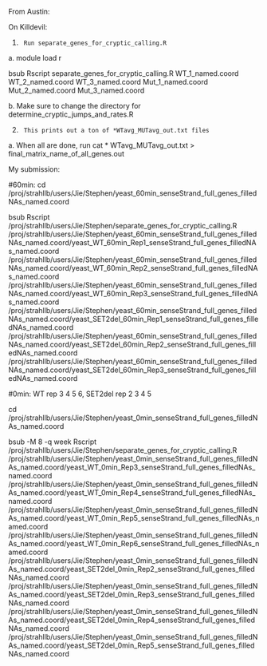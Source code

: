 From Austin:

On Killdevil:
1)      Run separate_genes_for_cryptic_calling.R

a.       module load r

  bsub Rscript separate_genes_for_cryptic_calling.R WT_1_named.coord WT_2_named.coord WT_3_named.coord Mut_1_named.coord Mut_2_named.coord Mut_3_named.coord

b.       Make sure to change the directory for determine_cryptic_jumps_and_rates.R

2)      This prints out a ton of *WTavg_MUTavg_out.txt files

a.       When all are done, run cat * WTavg_MUTavg_out.txt > final_matrix_name_of_all_genes.out

My submission:

#60min:
cd /proj/strahllb/users/Jie/Stephen/yeast_60min_senseStrand_full_genes_filledNAs_named.coord

bsub Rscript /proj/strahllb/users/Jie/Stephen/separate_genes_for_cryptic_calling.R /proj/strahllb/users/Jie/Stephen/yeast_60min_senseStrand_full_genes_filledNAs_named.coord/yeast_WT_60min_Rep1_senseStrand_full_genes_filledNAs_named.coord /proj/strahllb/users/Jie/Stephen/yeast_60min_senseStrand_full_genes_filledNAs_named.coord/yeast_WT_60min_Rep2_senseStrand_full_genes_filledNAs_named.coord /proj/strahllb/users/Jie/Stephen/yeast_60min_senseStrand_full_genes_filledNAs_named.coord/yeast_WT_60min_Rep3_senseStrand_full_genes_filledNAs_named.coord /proj/strahllb/users/Jie/Stephen/yeast_60min_senseStrand_full_genes_filledNAs_named.coord/yeast_SET2del_60min_Rep1_senseStrand_full_genes_filledNAs_named.coord /proj/strahllb/users/Jie/Stephen/yeast_60min_senseStrand_full_genes_filledNAs_named.coord/yeast_SET2del_60min_Rep2_senseStrand_full_genes_filledNAs_named.coord /proj/strahllb/users/Jie/Stephen/yeast_60min_senseStrand_full_genes_filledNAs_named.coord/yeast_SET2del_60min_Rep3_senseStrand_full_genes_filledNAs_named.coord


#0min: WT rep 3 4 5 6, SET2del rep 2 3 4 5

cd /proj/strahllb/users/Jie/Stephen/yeast_0min_senseStrand_full_genes_filledNAs_named.coord

bsub -M 8 -q week Rscript /proj/strahllb/users/Jie/Stephen/separate_genes_for_cryptic_calling.R  /proj/strahllb/users/Jie/Stephen/yeast_0min_senseStrand_full_genes_filledNAs_named.coord/yeast_WT_0min_Rep3_senseStrand_full_genes_filledNAs_named.coord  /proj/strahllb/users/Jie/Stephen/yeast_0min_senseStrand_full_genes_filledNAs_named.coord/yeast_WT_0min_Rep4_senseStrand_full_genes_filledNAs_named.coord  /proj/strahllb/users/Jie/Stephen/yeast_0min_senseStrand_full_genes_filledNAs_named.coord/yeast_WT_0min_Rep5_senseStrand_full_genes_filledNAs_named.coord  /proj/strahllb/users/Jie/Stephen/yeast_0min_senseStrand_full_genes_filledNAs_named.coord/yeast_WT_0min_Rep6_senseStrand_full_genes_filledNAs_named.coord  /proj/strahllb/users/Jie/Stephen/yeast_0min_senseStrand_full_genes_filledNAs_named.coord/yeast_SET2del_0min_Rep2_senseStrand_full_genes_filledNAs_named.coord  /proj/strahllb/users/Jie/Stephen/yeast_0min_senseStrand_full_genes_filledNAs_named.coord/yeast_SET2del_0min_Rep3_senseStrand_full_genes_filledNAs_named.coord  /proj/strahllb/users/Jie/Stephen/yeast_0min_senseStrand_full_genes_filledNAs_named.coord/yeast_SET2del_0min_Rep4_senseStrand_full_genes_filledNAs_named.coord /proj/strahllb/users/Jie/Stephen/yeast_0min_senseStrand_full_genes_filledNAs_named.coord/yeast_SET2del_0min_Rep5_senseStrand_full_genes_filledNAs_named.coord 

